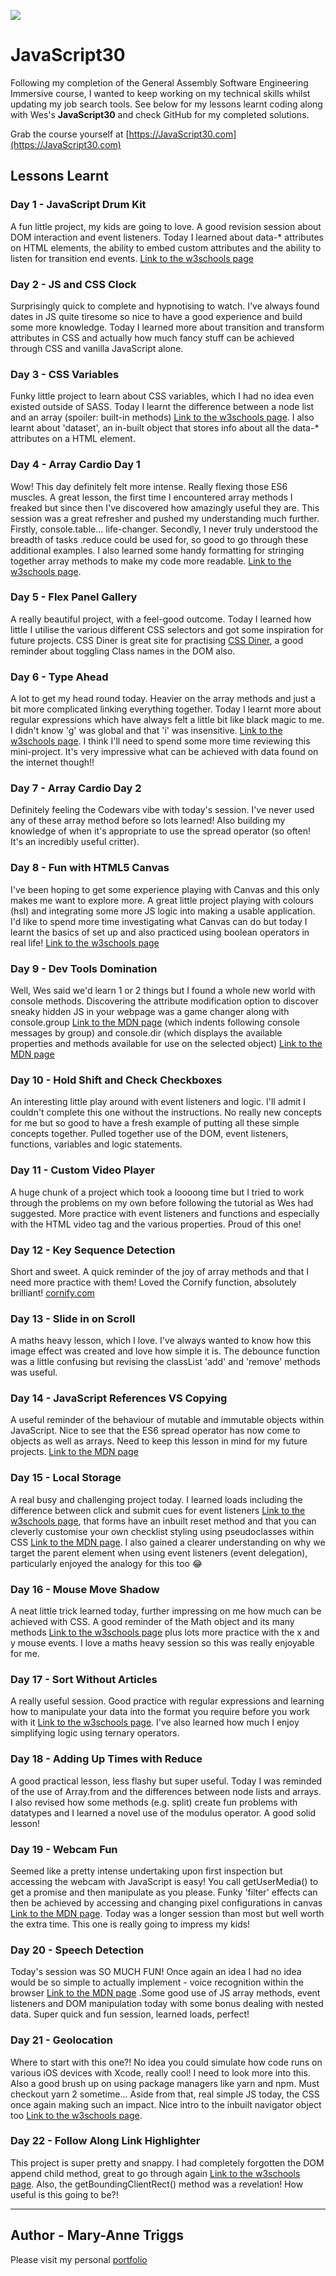 ﻿![](https://javascript30.com/images/JS3-social-share.png)

# JavaScript30

Following my completion of the General Assembly Software Engineering Immersive course, I wanted to keep working on my technical skills whilst updating my job search tools. See below for my lessons learnt coding along with Wes's **JavaScript30** and check GitHub for my completed solutions.

Grab the course yourself at [https://JavaScript30.com](https://JavaScript30.com)

## Lessons Learnt

### Day 1 - JavaScript Drum Kit
A fun little project, my kids are going to love. A good revision session about DOM interaction and event listeners. Today I learned about data-* attributes on HTML elements, the ability to embed custom attributes and the ability to listen for transition end events.
[Link to the w3schools page](https://www.w3schools.com/tags/att_data-.asp)

### Day 2 - JS and CSS Clock
Surprisingly quick to complete and hypnotising to watch. I've always found dates in JS quite tiresome so nice to have a good experience and build some more knowledge. Today I learned more about transition and transform attributes in CSS and actually how much fancy stuff can be achieved through CSS and vanilla JavaScript alone. 

### Day 3 - CSS Variables
Funky little project to learn about CSS variables, which I had no idea even existed outside of SASS. Today I learnt the difference between a node list and an array (spoiler: built-in methods) [Link to the w3schools page](https://www.w3schools.com/js/js_htmldom_nodelist.asp). I also learnt about 'dataset', an in-built object that stores info about all the data-* attributes on a HTML element.

### Day 4 - Array Cardio Day 1
Wow! This day definitely felt more intense. Really flexing those ES6 muscles. A great lesson, the first time I encountered array methods I freaked but since then I've discovered how amazingly useful they are. This session was a great refresher and pushed my understanding much further. Firstly, console.table... life-changer. Secondly, I never truly understood the breadth of tasks .reduce could be used for, so good to go through these additional examples. I also learned some handy formatting for stringing together array methods to make my code more readable. [Link to the w3schools page](https://www.w3schools.com/js/js_array_methods.asp).

### Day 5 - Flex Panel Gallery
A really beautiful project, with a feel-good outcome. Today I learned how little I utilise the various different CSS selectors and got some inspiration for future projects. CSS Diner is great site for practising [CSS Diner](https://flukeout.github.io/), a good reminder about toggling Class names in the DOM also.

### Day 6 - Type Ahead
A lot to get my head round today. Heavier on the array methods and just a bit more complicated linking everything together. Today I learnt more about regular expressions which have always felt a little bit like black magic to me. I didn't know 'g' was global and that 'i' was insensitive. [Link to the w3schools page](https://www.w3schools.com/js/js_regexp.asp). I think I'll need to spend some more time reviewing this mini-project. It's very impressive what can be achieved with data found on the internet though!!

### Day 7 - Array Cardio Day 2
Definitely feeling the Codewars vibe with today's session. I've never used any of these array method before so lots learned! Also building my knowledge of when it's appropriate to use the spread operator (so often! It's an incredibly useful critter).

### Day 8 - Fun with HTML5 Canvas
I've been hoping to get some experience playing with Canvas and this only makes me want to explore more. A great little project playing with colours (hsl) and integrating some more JS logic into making a usable application. I'd like to spend more time investigating what Canvas can do but today I learnt the basics of set up and also practiced using boolean operators in real life! [Link to the w3schools page](https://www.w3schools.com/tags/ref_canvas.asp)

### Day 9 - Dev Tools Domination
Well, Wes said we'd learn 1 or 2 things but I found a whole new world with console methods. Discovering the attribute modification option to discover sneaky hidden JS in your webpage was a game changer along with console.group [Link to the MDN page](https://developer.mozilla.org/en-US/docs/Web/API/Console/group) (which indents following console messages by group) and console.dir (which displays the available properties and methods available for use on the selected object) [Link to the MDN page](https://developer.mozilla.org/en-US/docs/Web/API/Console/dir)

### Day 10 - Hold Shift and Check Checkboxes
An interesting little play around with event listeners and logic. I'll admit I couldn't complete this one without the instructions. No really new concepts for me but so good to have a fresh example of putting all these simple concepts together. Pulled together use of the DOM, event listeners, functions, variables and logic statements.

### Day 11 - Custom Video Player

A huge chunk of a project which took a loooong time but I tried to work through the problems on my own before following the tutorial as Wes had suggested. More practice with event listeners and functions and especially with the HTML video tag and the various properties. Proud of this one!

### Day 12 - Key Sequence Detection

Short and sweet. A quick reminder of the joy of array methods and that I need more practice with them! Loved the Cornify function, absolutely brilliant! [cornify.com](https://www.cornify.com/)

### Day 13 - Slide in on Scroll

A maths heavy lesson, which I love. I've always wanted to know how this image effect was created and love how simple it is. The debounce function was a little confusing but revising the classList 'add' and 'remove' methods was useful. 

### Day 14 - JavaScript References VS Copying

A useful reminder of the behaviour of mutable and immutable objects within JavaScript. Nice to see that the ES6 spread operator has now come to objects as well as arrays. Need to keep this lesson in mind for my future projects. [Link to the MDN page](https://developer.mozilla.org/en-US/docs/Glossary/Mutable)

### Day 15 - Local Storage

A real busy and challenging project today. I learned loads including the difference between click and submit cues for event listeners [Link to the w3schools page](https://www.w3schools.com/js/js_htmldom_eventlistener.asp), that forms have an inbuilt reset method and that you can cleverly customise your own checklist styling using pseudoclasses within CSS [Link to the MDN page](https://developer.mozilla.org/en-US/docs/Web/CSS/Pseudo-classes). I also gained a clearer understanding on why we target the parent element when using event listeners (event delegation), particularly enjoyed the analogy for this too 😂

### Day 16 - Mouse Move Shadow

A neat little trick learned today, further impressing on me how much can be achieved with CSS. A good reminder of the Math object and its many methods [Link to the w3schools page](https://www.w3schools.com/js/js_math.asp) plus lots more practice with the x and y mouse events. I love a maths heavy session so this was really enjoyable for me.

### Day 17 - Sort Without Articles

A really useful session. Good practice with regular expressions and learning how to manipulate your data into the format you require before you work with it [Link to the w3schools page](https://www.w3schools.com/js/js_regexp.asp). I've also learned how much I enjoy simplifying logic using ternary operators.

### Day 18 - Adding Up Times with Reduce

A good practical lesson, less flashy but super useful. Today I was reminded of the use of Array.from and the differences between node lists and arrays. I also revised how some methods (e.g. split) create fun problems with datatypes and I learned a novel use of the modulus operator. A good solid lesson!

### Day 19 - Webcam Fun

Seemed like a pretty intense undertaking upon first inspection but accessing the webcam with JavaScript is easy! You call getUserMedia() to get a promise and then manipulate as you please. Funky 'filter' effects can then be achieved by accessing and changing pixel configurations in canvas [Link to the MDN page](https://developer.mozilla.org/en-US/docs/Web/API/Canvas_API/Tutorial/Pixel_manipulation_with_canvas). Today was a longer session than most but well worth the extra time. This one is really going to impress my kids!

### Day 20 - Speech Detection

Today's session was SO MUCH FUN! Once again an idea I had no idea would be so simple to actually implement - voice recognition within the browser [Link to the MDN page](https://developer.mozilla.org/en-US/docs/Web/API/SpeechRecognition) .Some good use of JS array methods, event listeners and DOM manipulation today with some bonus dealing with nested data. Super quick and fun session, learned loads, perfect!

### Day 21 - Geolocation

Where to start with this one?! No idea you could simulate how code runs on various iOS devices with Xcode, really cool! I need to look more into this. Also a good brush up on using package managers like yarn and npm. Must checkout yarn 2 sometime... Aside from that, real simple JS today, the CSS once again making such an impact. Nice intro to the inbuilt navigator object too [Link to the w3schools page](https://www.w3schools.com/jsref/obj_navigator.asp).

### Day 22 - Follow Along Link Highlighter
This project is super pretty and snappy. I had completely forgotten the DOM append child method, great to go through again [Link to the w3schools page](https://www.w3schools.com/jsref/met_node_appendchild.asp). Also, the getBoundingClientRect() method was a revelation! How useful is this going to be?!




---

## Author - Mary-Anne Triggs

Please visit my personal [portfolio](www.maryannetriggs.com)
